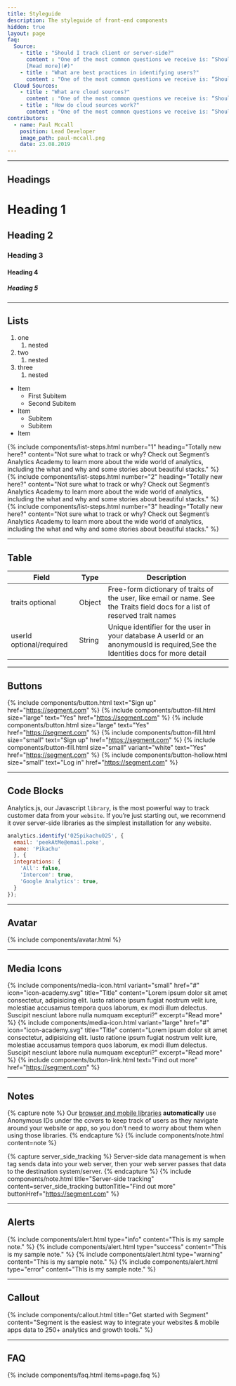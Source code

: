 ```yaml
---
title: Styleguide
description: The styleguide of front-end components
hidden: true
layout: page
faq:
  Source:
    - title : "Should I track client or server-side?"
      content : "One of the most common questions we receive is: “Should I use one of your client-side libraries or one of your server-side libraries?” This is such an important topic that we’ve written up an in-depth article in our Analytics Academy: When to Track on the Client vs Server. It’s worth a read!
      [Read more](#)"
    - title : "What are best practices in identifying users?"
      content : "One of the most common questions we receive is: “Should I use one of your client-side libraries or one of your server-side libraries?” This is such an important topic that we’ve written up an in-depth article in our Analytics Academy: When to Track on the Client vs Server. It’s worth a read!"
  Cloud Sources:
    - title : "What are cloud sources?"
      content : "One of the most common questions we receive is: “Should I use one of your client-side libraries or one of your server-side libraries?” This is such an important topic that we’ve written up an in-depth article in our Analytics Academy: When to Track on the Client vs Server. It’s worth a read!"
    - title : "How do cloud sources work?"
      content : "One of the most common questions we receive is: “Should I use one of your client-side libraries or one of your server-side libraries?” This is such an important topic that we’ve written up an in-depth article in our Analytics Academy: When to Track on the Client vs Server. It’s worth a read!"
contributors:
  - name: Paul Mccall
    position: Lead Developer
    image_path: paul-mccall.png
    date: 23.08.2019
---
```


---

## Headings

# Heading 1
## Heading 2
### Heading 3
#### Heading 4
##### Heading 5

---

## Lists

1. one
    1. nested
2. two
    1. nested
3. three
    1. nested

* Item
    * First Subitem
    * Second Subitem
* Item
    - Subitem
    - Subitem
* Item

{% include components/list-steps.html number="1" heading="Totally new here?" content="Not sure what to track or why? Check out Segment’s Analytics Academy to learn more about the wide world of analytics, including the what and why and some stories about beautiful stacks." %}
{% include components/list-steps.html number="2" heading="Totally new here?" content="Not sure what to track or why? Check out Segment’s Analytics Academy to learn more about the wide world of analytics, including the what and why and some stories about beautiful stacks." %}
{% include components/list-steps.html number="3" heading="Totally new here?" content="Not sure what to track or why? Check out Segment’s Analytics Academy to learn more about the wide world of analytics, including the what and why and some stories about beautiful stacks." %}

---

## Table

| Field                    | Type   | Description                                                                                                                    |
|--------------------------|--------|--------------------------------------------------------------------------------------------------------------------------------|
| traits optional          | Object | Free-form dictionary of traits of the user, like email or name. See the Traits field docs for a list of reserved trait names   |
| userId optional/required | String | Unique identifier for the user in your database A userId or an anonymousId is required,See the Identities docs for more detail |

---

## Buttons

{% include components/button.html text="Sign up" href="https://segment.com" %}
{% include components/button-fill.html size="large" text="Yes" href="https://segment.com" %}
{% include components/button.html size="large" text="Yes" href="https://segment.com" %}
{% include components/button-fill.html size="small" text="Sign up" href="https://segment.com" %}
{% include components/button-fill.html size="small" variant="white" text="Yes" href="https://segment.com" %}
{% include components/button-hollow.html size="small" text="Log in" href="https://segment.com" %}

---

## Code Blocks

Analytics.js, our Javascript `library`, is the most powerful way to track customer data from your `website`. If you’re just starting out, we recommend it over server-side libraries as the simplest installation for any website.

```js
analytics.identify('025pikachu025', {
  email: 'peekAtMe@email.poke',
  name: 'Pikachu'
  }, {
  integrations: {
    'All': false,
    'Intercom': true,
    'Google Analytics': true,
  }
});
```

---

## Avatar

{% include components/avatar.html %}

---

## Media Icons

{% include components/media-icon.html variant="small" href="#" icon="icon-academy.svg" title="Title" content="Lorem ipsum dolor sit amet consectetur, adipisicing elit. Iusto ratione ipsum fugiat nostrum velit iure, molestiae accusamus tempora quos laborum, ex modi illum delectus. Suscipit nesciunt labore nulla numquam excepturi?" excerpt="Read more" %}
{% include components/media-icon.html variant="large" href="#" icon="icon-academy.svg" title="Title" content="Lorem ipsum dolor sit amet consectetur, adipisicing elit. Iusto ratione ipsum fugiat nostrum velit iure, molestiae accusamus tempora quos laborum, ex modi illum delectus. Suscipit nesciunt labore nulla numquam excepturi?" excerpt="Read more" %}
{% include components/button-link.html text="Find out more" href="https://segment.com" %}

---

## Notes

{% capture note %}
  Our [browser and mobile libraries](https://segment.com) **automatically** use Anonymous IDs under the covers to keep track of users as they navigate around your website or app, so you don’t need to worry about them when using those libraries.
{% endcapture %}
{% include components/note.html content=note %}

{% capture server_side_tracking %}
  Server-side data management is when tag sends data into your web server, then your web server passes that data to the destination system/server.
{% endcapture %}
{% include components/note.html title="Server-side tracking" content=server_side_tracking buttonTitle="Find out more" buttonHref="https://segment.com" %}

---

## Alerts

{% include components/alert.html type="info" content="This is my sample note." %}
{% include components/alert.html type="success" content="This is my sample note." %}
{% include components/alert.html type="warning" content="This is my sample note." %}
{% include components/alert.html type="error" content="This is my sample note." %}

---

## Callout

{% include components/callout.html title="Get started with Segment" content="Segment is the easiest way to integrate your websites & mobile apps data to 250+ analytics and growth tools." %}

---

## FAQ

{% include components/faq.html items=page.faq %}
